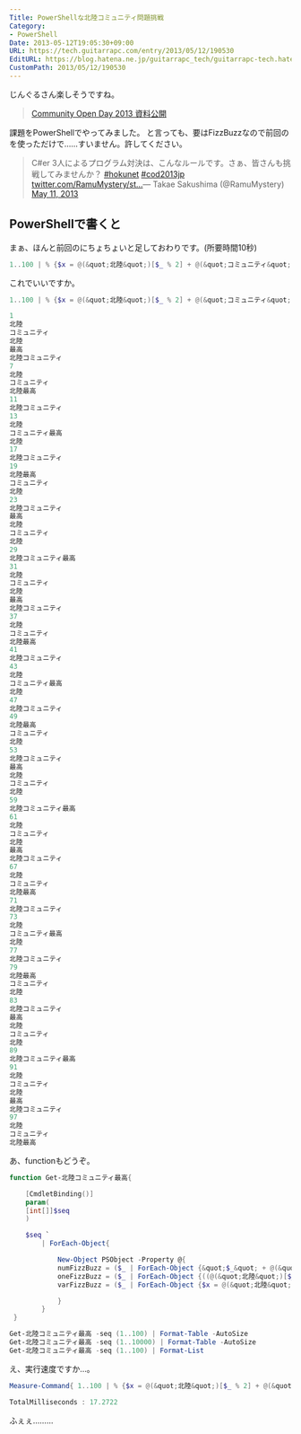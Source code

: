 ```yaml
---
Title: PowerShellな北陸コミュニティ問題挑戦
Category:
- PowerShell
Date: 2013-05-12T19:05:30+09:00
URL: https://tech.guitarrapc.com/entry/2013/05/12/190530
EditURL: https://blog.hatena.ne.jp/guitarrapc_tech/guitarrapc-tech.hatenablog.com/atom/entry/11696248318757675672
CustomPath: 2013/05/12/190530
---
```


じんぐるさん楽しそうですね。
<blockquote><a href="http://xin9le.net/archives/234" target="_blank">Community Open Day 2013 資料公開</a></blockquote>

課題をPowerShellでやってみました。
と言っても、要はFizzBuzzなので前回のを使っただけで……すいません。許してください。

<blockquote class="twitter-tweet">C#er 3人によるプログラム対決は、こんなルールです。さぁ、皆さんも挑戦してみませんか？ <a href="https://twitter.com/search/%23hokunet">#hokunet</a> <a href="https://twitter.com/search/%23cod2013jp">#cod2013jp</a> <a href="http://t.co/arNr5rY23Y" title="http://twitter.com/RamuMystery/status/333133342243450880/photo/1">twitter.com/RamuMystery/st…</a>&mdash; Takae Sakushima (@RamuMystery) <a href="https://twitter.com/RamuMystery/status/333133342243450880">May 11, 2013</a></blockquote>



## PowerShellで書くと
まぁ、ほんと前回のにちょちょいと足しておわりです。(所要時間10秒)

```ps1
1..100 | % {$x = @(&quot;北陸&quot;)[$_ % 2] + @(&quot;コミュニティ&quot;)[$_ % 3] + @(&quot;最高&quot;)[$_ % 5]; ($x,$_)[!$x]}
```


これでいいですか。
```ps1
1..100 | % {$x = @(&quot;北陸&quot;)[$_ % 2] + @(&quot;コミュニティ&quot;)[$_ % 3] + @(&quot;最高&quot;)[$_ % 5]; ($x,$_)[!$x]}

1
北陸
コミュニティ
北陸
最高
北陸コミュニティ
7
北陸
コミュニティ
北陸最高
11
北陸コミュニティ
13
北陸
コミュニティ最高
北陸
17
北陸コミュニティ
19
北陸最高
コミュニティ
北陸
23
北陸コミュニティ
最高
北陸
コミュニティ
北陸
29
北陸コミュニティ最高
31
北陸
コミュニティ
北陸
最高
北陸コミュニティ
37
北陸
コミュニティ
北陸最高
41
北陸コミュニティ
43
北陸
コミュニティ最高
北陸
47
北陸コミュニティ
49
北陸最高
コミュニティ
北陸
53
北陸コミュニティ
最高
北陸
コミュニティ
北陸
59
北陸コミュニティ最高
61
北陸
コミュニティ
北陸
最高
北陸コミュニティ
67
北陸
コミュニティ
北陸最高
71
北陸コミュニティ
73
北陸
コミュニティ最高
北陸
77
北陸コミュニティ
79
北陸最高
コミュニティ
北陸
83
北陸コミュニティ
最高
北陸
コミュニティ
北陸
89
北陸コミュニティ最高
91
北陸
コミュニティ
北陸
最高
北陸コミュニティ
97
北陸
コミュニティ
北陸最高
```



あ、functionもどうぞ。
```ps1
function Get-北陸コミュニティ最高{

	[CmdletBinding()]
	param(
	[int[]]$seq
	)

	$seq `
		| ForEach-Object{

			New-Object PSObject -Property @{
			numFizzBuzz = ($_ | ForEach-Object {&quot;$_&quot; + @(&quot;北陸&quot;)[$_ % 2] + @(&quot;コミュニティ&quot;)[$_ % 3] + @(&quot;最高&quot;)[$_ % 5]})
			oneFizzBuzz = ($_ | ForEach-Object {((@(&quot;北陸&quot;)[$_ % 2] + @(&quot;コミュニティ&quot;)[$_ % 3] + @(&quot;最高&quot;)[$_ % 5]),$_)[!((@(&quot;北陸&quot;)[$_ % 2] + @(&quot;コミュニティ&quot;)[$_ % 3] + @(&quot;最高&quot;)[$_ % 5]))]})
			varFizzBuzz = ($_ | ForEach-Object {$x = @(&quot;北陸&quot;)[$_ % 2] + @(&quot;コミュニティ&quot;)[$_ % 3] + @(&quot;最高&quot;)[$_ % 5]; ($x,$_)[!$x]})

			}
		}
 }

Get-北陸コミュニティ最高 -seq (1..100) | Format-Table -AutoSize
Get-北陸コミュニティ最高 -seq (1..10000) | Format-Table -AutoSize
Get-北陸コミュニティ最高 -seq (1..100) | Format-List
```


え、実行速度ですか…。
```ps1
Measure-Command{ 1..100 | % {$x = @(&quot;北陸&quot;)[$_ % 2] + @(&quot;コミュニティ&quot;)[$_ % 3] + @(&quot;最高&quot;)[$_ % 5]; ($x,$_)[!$x]}}
```


```ps1
TotalMilliseconds : 17.2722
```


ふぇぇ………
